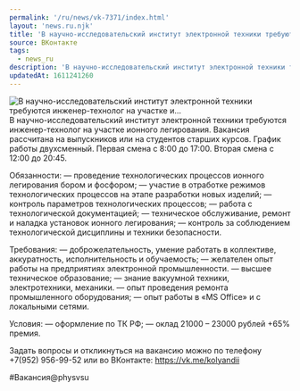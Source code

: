 ```yaml
---
permalink: '/ru/news/vk-7371/index.html'
layout: 'news.ru.njk'
title: 'В научно-исследовательский институт электронной техники требуются инженер-технолог на участке и…'
source: ВКонтакте
tags:
  - news_ru
description: 'В научно-исследовательский институт электронной техники требуются инженер-технолог на участке и…'
updatedAt: 1611241260
---
```

![В научно-исследовательский институт электронной техники требуются инженер-технолог на участке и…](https://sun9-28.userapi.com/impg/4OLo-8mTNfoaYaVB-ysMiemJNXXbJ4gEf4DtkA/Stf-VdWDT6Y.jpg?size=1280x920&quality=96&proxy=1&sign=bedd202cee94d5d3bd4dcd2f0c882c02&c_uniq_tag=ABpmpizRThoiltZkPJr8pKlPdgKrhwtwPttnqMejWBo&type=album)
В научно-исследовательский институт электронной техники требуются инженер-технолог на участке ионного легирования. Вакансия рассчитана на выпускников или на студентов старших курсов. График работы двухсменный. Первая смена с 8:00 до 17:00. Вторая смена с 12:00 до 20:45. 
 
Обязанности: 
— проведение технологических процессов ионного легирования бором и фосфором; 
— участие в отработке режимов технологических процессов на этапе разработки новых изделий; 
— контроль параметров технологических процессов; 
— работа с технологической документацией; 
— техническое обслуживание, ремонт и наладка установок ионного легирования; 
— контроль за соблюдением технологической дисциплины и техники безопасности. 
 
Требования: 
 — доброжелательность, умение работать в коллективе, аккуратность, исполнительность и обучаемость; 
— желателен опыт работы на предприятиях электронной промышленности. 
— высшее техническое образование; 
— знание вакуумной техники, электротехники, механики. 
— опыт проведения ремонта промышленного оборудования; 
— опыт работы в «MS Office» и с локальными сетями. 
 
Условия: 
— оформление по ТК РФ; 
— оклад 21000 – 23000 рублей +65% премия. 
 
Задать вопросы и откликнуться на вакансию можно по телефону +7(952) 956-99-52 или во ВКонтакте: https://vk.me/kolyandii 

#Вакансия@physvsu